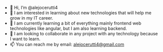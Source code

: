 - 👋 Hi, I’m @alejocerutti4
- 👀 I am interested in learning about new technologies that will help me grow in my IT career.
- 🌱 I am currently learning a bit of everything mainly frontend web technologies like angular, but I am also learning backend.
- 💞️ I am looking to collaborate in any project with any technology because I want to learn.
- 📫 You can reach me by email: alejocerutti4@gmail.com

<!---
alejocerutti4/alejocerutti4 is a ✨ special ✨ repository because its `README.md` (this file) appears on your GitHub profile.
You can click the Preview link to take a look at your changes.
--->
